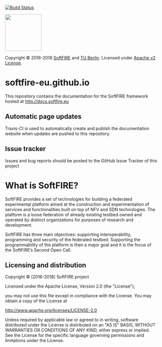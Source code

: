 [![Build Status](https://travis-ci.org/softfire-eu/softfire-eu.github.io.svg?branch=sitecode)](https://travis-ci.org/softfire-eu/softfire-eu.github.io)

  <img src="https://www.softfire.eu/wp-content/uploads/SoftFIRE_Logo_Fireball-300x300.png" width="120"/>

  Copyright © 2016-2018 [SoftFIRE](https://www.softfire.eu/) and [TU Berlin](http://www.av.tu-berlin.de/next_generation_networks/).
  Licensed under [Apache v2 License](http://www.apache.org/licenses/LICENSE-2.0).
  
# softfire-eu.github.io
This repository contains the documentation for the SoftFIRE framework hosted at http://docs.softfire.eu

## Automatic page updates
Travis-CI is used to automatically create and publish the documentation website when updates are pushed to this repository.

## Issue tracker

Issues and bug reports should be posted to the GitHub Issue Tracker of this project

# What is SoftFIRE?

SoftFIRE provides a set of technologies for building a federated experimental platform aimed at the construction and experimentation of services and functionalities built on top of NFV and SDN technologies.
The platform is a loose federation of already existing testbed owned and operated by distinct organizations for purposes of research and development.

SoftFIRE has three main objectives: supporting interoperability, programming and security of the federated testbed.
Supporting the programmability of the platform is then a major goal and it is the focus of the SoftFIRE’s Second Open Call.

## Licensing and distribution
Copyright © [2016-2018] SoftFIRE project

Licensed under the Apache License, Version 2.0 (the "License");

you may not use this file except in compliance with the License.
You may obtain a copy of the License at

  http://www.apache.org/licenses/LICENSE-2.0

Unless required by applicable law or agreed to in writing, software
distributed under the License is distributed on an "AS IS" BASIS,
WITHOUT WARRANTIES OR CONDITIONS OF ANY KIND, either express or implied.
See the License for the specific language governing permissions and
limitations under the License.
